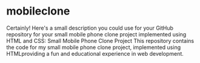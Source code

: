 # mobileclone
 Certainly! Here's a small description you could use for your GitHub repository for your small mobile phone clone project implemented using HTML and CSS:  Small Mobile Phone Clone Project  This repository contains the code for my small mobile phone clone project, implemented using HTMLproviding a fun and educational experience in web development.
